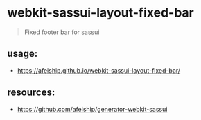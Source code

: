 # webkit-sassui-layout-fixed-bar
> Fixed footer bar for sassui

## usage:
+ https://afeiship.github.io/webkit-sassui-layout-fixed-bar/

## resources:
+ https://github.com/afeiship/generator-webkit-sassui
